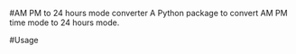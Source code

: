 #AM PM to 24 hours mode converter
A Python package to convert AM PM time mode to 24 hours mode.

#Usage
